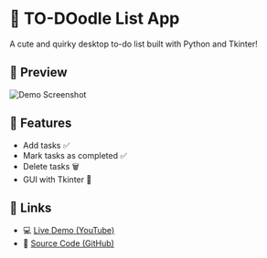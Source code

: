# 📝 TO-DOodle List App 

A cute and quirky desktop to-do list built with Python and Tkinter!

## 📸 Preview

![Demo Screenshot](./todo_preview.png)

## 🚀 Features
- Add tasks ✅
- Mark tasks as completed ✅
- Delete tasks 🗑️
- GUI with Tkinter 🎨

## 🔗 Links

- 💻 [Live Demo (YouTube)](https://youtu.be/your-demo-link)
- 📁 [Source Code (GitHub)](https://github.com/your-username/todo-list-tkinter)
